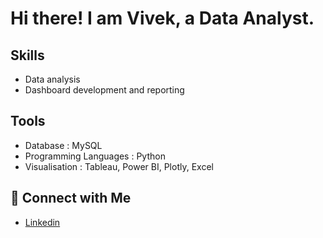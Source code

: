 # Hi there! I am Vivek, a Data Analyst.







## Skills
  - Data analysis  
  - Dashboard development and reporting




##  Tools
  - Database : MySQL
  - Programming Languages : Python
  - Visualisation : Tableau, Power BI, Plotly, Excel




## 🤝 Connect with Me
  - [Linkedin](https://www.linkedin.com/in/vivek-ratnu-768587270/)
 
